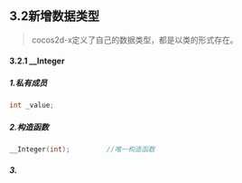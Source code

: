 ## 3.2新增数据类型

> cocos2d-x定义了自己的数据类型，都是以类的形式存在。

#### 3.2.1 __Integer

##### 1.私有成员

```c++
int _value;
```

##### 2.构造函数

```c++
__Integer(int);			//唯一构造函数
```

##### 3.

